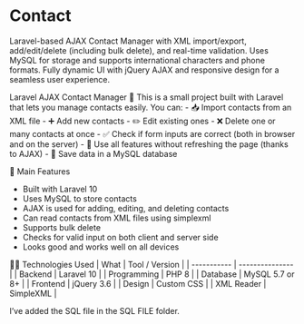 # Contact
Laravel-based AJAX Contact Manager with XML import/export, add/edit/delete (including bulk delete), and real-time validation. Uses MySQL for storage and supports international characters and phone formats. Fully dynamic UI with jQuery AJAX and responsive design for a seamless user experience.

Laravel AJAX Contact Manager 📇
  This is a small project built with Laravel that lets you manage contacts easily. You can:
      - 📥 Import contacts from an XML file
      - ➕ Add new contacts
      - ✏️ Edit existing ones
      - ❌ Delete one or many contacts at once
      - ✅ Check if form inputs are correct (both in browser and on the server)
      - 🔁 Use all features without refreshing the page (thanks to AJAX)
      - 💾 Save data in a MySQL database
      
    

🚀 Main Features
  - Built with Laravel 10
  - Uses MySQL to store contacts
  - AJAX is used for adding, editing, and deleting contacts
  - Can read contacts from XML files using simplexml
  - Supports bulk delete
  - Checks for valid input on both client and server side
  - Looks good and works well on all devices

🧑‍💻 Technologies Used
  | What        | Tool / Version  |
  | ----------- | --------------- |
  | Backend     | Laravel 10      |
  | Programming | PHP 8           |
  | Database    | MySQL 5.7 or 8+ |
  | Frontend    | jQuery 3.6      |
  | Design      | Custom CSS      |
  | XML Reader  | SimpleXML       |

I’ve added the SQL file in the SQL FILE folder.
